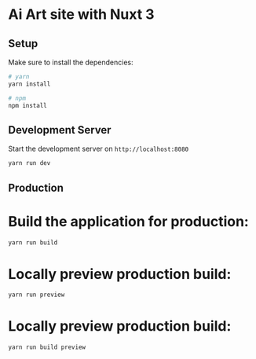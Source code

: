 # Ai Art site with Nuxt 3

## Setup

Make sure to install the dependencies:

```bash
# yarn
yarn install

# npm
npm install

```

## Development Server

Start the development server on `http://localhost:8080`

```bash
yarn run dev
```

## Production

# Build the application for production:

```bash
yarn run build
```

# Locally preview production build:

```bash
yarn run preview
```

# Locally preview production build:

```bash
yarn run build preview
```
